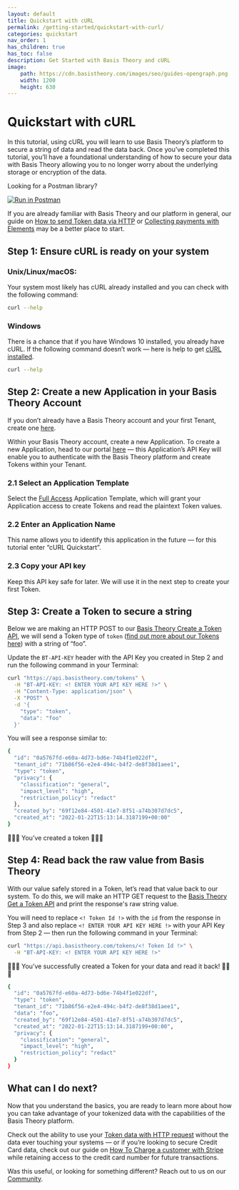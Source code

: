 ```yaml
---
layout: default
title: Quickstart with cURL
permalink: /getting-started/quickstart-with-curl/
categories: quickstart
nav_order: 1
has_children: true
has_toc: false
description: Get Started with Basis Theory and cURL
image:
    path: https://cdn.basistheory.com/images/seo/guides-opengraph.png
    width: 1200
    height: 630
---
```

# Quickstart with cURL

In this tutorial, using cURL you will learn to use Basis Theory’s platform to secure a string of data and read the data back. Once you’ve completed this tutorial, you’ll have a foundational understanding of how to secure your data with Basis Theory allowing you to no longer worry about the underlying storage or encryption of the data.

Looking for a Postman library?

[![Run in Postman](https://run.pstmn.io/button.svg)](https://app.getpostman.com/run-collection/14036973-bd016246-4d82-4753-82a0-e75a07d167c9?action=collection%2Ffork&collection-url=entityId%3D14036973-bd016246-4d82-4753-82a0-e75a07d167c9%26entityType%3Dcollection%26workspaceId%3Dcca928dd-d01d-4c7d-9002-84d5f2b33a63)

If you are already familiar with Basis Theory and our platform in general, our guide on [How to send Token data via HTTP](https://developers.basistheory.com/guides/use-token-data-in-http-requests/) or [Collecting payments with Elements](https://developers.basistheory.com/guides/collect-cards-with-elements/) may be a better place to start.

## Step 1: Ensure cURL is ready on your system

### Unix/Linux/macOS:

Your system most likely has cURL already installed and you can check with the following command:

```bash
curl --help
```

### Windows
There is a chance that if you have Windows 10 installed, you already have cURL. If the following command doesn’t work — here is help to get [cURL installed](https://stackoverflow.com/a/16216825).

```bash
curl --help
```

## Step 2: Create a new Application in your Basis Theory Account

If you don’t already have a Basis Theory account and your first Tenant, create one [here](https://portal.basistheory.com/register).

Within your Basis Theory account, create a new Application. To create a new Application, head to our portal [here](https://portal.basistheory.com/applications/create) — this Application’s API Key will enable you to authenticate with the Basis Theory platform and create Tokens within your Tenant.

### 2.1 Select an Application Template
Select the [Full Access](https://portal.basistheory.com/applications/create?application_template_id=6f486ec1-ddf4-4040-b7f1-3ddca4209495) 
Application Template, which will grant your Application access to create Tokens and read the plaintext Token values.

### 2.2 Enter an Application Name
This name allows you to identify this application in the future — for this tutorial enter “cURL Quickstart”.

### 2.3 Copy your API key
Keep this API key safe for later. We will use it in the next step to create your first Token.

## Step 3: Create a Token to secure a string
Below we are making an HTTP POST to our  [Basis Theory Create a Token API](https://docs.basistheory.com/api-reference/#tokens-create-token), we will send a Token type of `token` ([find out more about our Tokens here](https://developers.basistheory.com/concepts/what-are-tokens/)) with a string of “foo”.

Update the `BT-API-KEY` header with the API Key you created in Step 2 and run the following command in your Terminal:

```bash
curl "https://api.basistheory.com/tokens" \
  -H "BT-API-KEY: <! ENTER YOUR API KEY HERE !>" \
  -H "Content-Type: application/json" \
  -X "POST" \
  -d '{
    "type": "token",
    "data": "foo"
  }'
```

You will see a response similar to:
```bash
{
  "id": "0a5767fd-e60a-4d73-bd6e-74b4f1e022df",
  "tenant_id": "71b86f56-e2e4-494c-b4f2-de8f38d1aee1",
  "type": "token",
  "privacy": {
    "classification": "general",
    "impact_level": "high",
    "restriction_policy": "redact"
  },
  "created_by": "69f12e84-4501-41e7-8f51-a74b307d7dc5",
  "created_at": "2022-01-22T15:13:14.3187199+00:00"
}
```

🎉🎉🎉 You’ve created a token 🎉🎉🎉

## Step 4: Read back the raw value from Basis Theory

With our value safely stored in a Token, let’s read that value back to our system. To do this, we will make an HTTP GET request to the [Basis Theory Get a Token API](https://docs.basistheory.com/api-reference/#tokens-get-a-token) and print the response's raw string value.

You will need to replace `<! Token Id !>` with the `id` from the response in Step 3 and also replace `<! ENTER YOUR API KEY HERE !>` with your API Key from Step 2 — then run the following command in your Terminal:

```bash
curl "https://api.basistheory.com/tokens/<! Token Id !>" \
  -H "BT-API-KEY: <! ENTER YOUR API KEY HERE !>"
```

🎉🎉🎉 You’ve successfully created a Token for your data and read it back! 🎉🎉🎉

```bash
{
  "id": "0a5767fd-e60a-4d73-bd6e-74b4f1e022df",
  "type": "token",
  "tenant_id": "71b86f56-e2e4-494c-b4f2-de8f38d1aee1",
  "data": "foo",
  "created_by": "69f12e84-4501-41e7-8f51-a74b307d7dc5",
  "created_at": "2022-01-22T15:13:14.3187199+00:00",
  "privacy": {
    "classification": "general",
    "impact_level": "high",
    "restriction_policy": "redact"
  }
}
```

## What can I do next?

Now that you understand the basics, you are ready to learn more about how you can take advantage of your tokenized data with the capabilities of the Basis Theory platform.

Check out the ability to use your [Token data with HTTP request](https://developers.basistheory.com/guides/use-token-data-in-http-requests/) without the data ever touching your systems — or if you’re looking to secure Credit Card data, check out our guide on [How To Charge a customer with Stripe](https://developers.basistheory.com/guides/collect-cards-with-elements/) while retaining access to the credit card number for future transactions.

Was this useful, or looking for something different? Reach out to us on our [Community](https://community.basistheory.com).
